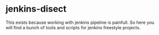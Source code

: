 # jenkins-disect

This exists because working with jenkins pipeline is painfull.
So here you will find a bunch of tools and scripts for jenkins freestyle projects.
